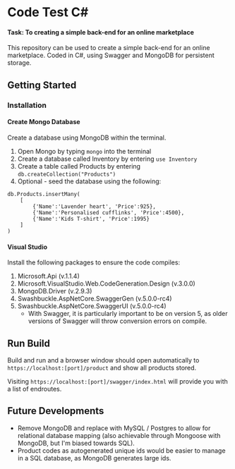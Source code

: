 # Code Test C#
#### Task: To creating a simple back-end for an online marketplace

This repository can be used to create a simple back-end for an online marketplace. Coded in C#, using Swagger and MongoDB for persistent storage.

## Getting Started
### Installation
#### Create Mongo Database

Create a database using MongoDB within the terminal. 

1. Open Mongo by typing ```mongo``` into the terminal
2. Create a database called Inventory by entering ```use Inventory```
2. Create a table called Products by entering ```db.createCollection("Products")```
3. Optional - seed the database using the following:

```
db.Products.insertMany(
	[
		{'Name':'Lavender heart', 'Price':925}, 
		{'Name':'Personalised cufflinks', 'Price':4500}, 
		{'Name':'Kids T-shirt', 'Price':1995}
	]
)
```

#### Visual Studio

Install the following packages to ensure the code compiles:

1. Microsoft.Api (v.1.1.4)
2. Microsoft.VisualStudio.Web.CodeGeneration.Design (v.3.0.0)
3. MongoDB.Driver (v.2.9.3)
4. Swashbuckle.AspNetCore.SwaggerGen (v.5.0.0-rc4)
5. Swashbuckle.AspNetCore.SwaggerUI (v.5.0.0-rc4)
	- With Swagger, it is particularly important to be on version 5, as older versions of Swagger will throw conversion errors on compile.

## Run Build

Build and run and a browser window should open automatically to ```https://localhost:[port]/product``` and show all products stored. 

Visiting ```https://localhost:[port]/swagger/index.html``` will provide you with a list of endroutes.

## Future Developments

- Remove MongoDB and replace with MySQL / Postgres to allow for relational database mapping (also achievable through Mongoose with MongoDB, but I'm biased towards SQL).
- Product codes as autogenerated unique ids would be easier to manage in a SQL database, as MongoDB generates large ids.
